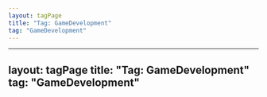 ```yaml
---
layout: tagPage
title: "Tag: GameDevelopment"
tag: "GameDevelopment"
---
```

---
layout: tagPage
title: "Tag: GameDevelopment"
tag: "GameDevelopment"
---
